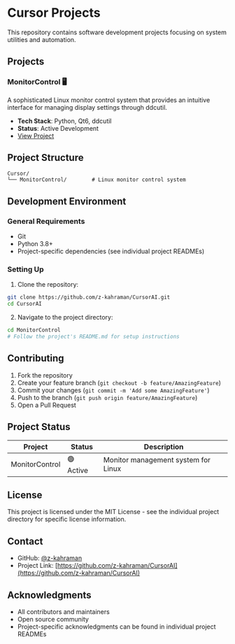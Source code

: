 # Cursor Projects

This repository contains software development projects focusing on system utilities and automation.

## Projects

### MonitorControl 🖥️
A sophisticated Linux monitor control system that provides an intuitive interface for managing display settings through ddcutil.
- **Tech Stack**: Python, Qt6, ddcutil
- **Status**: Active Development
- [View Project](MonitorControl/)

## Project Structure

```
Cursor/
└── MonitorControl/        # Linux monitor control system
```

## Development Environment

### General Requirements
- Git
- Python 3.8+
- Project-specific dependencies (see individual project READMEs)

### Setting Up

1. Clone the repository:
```bash
git clone https://github.com/z-kahraman/CursorAI.git
cd CursorAI
```

2. Navigate to the project directory:
```bash
cd MonitorControl
# Follow the project's README.md for setup instructions
```

## Contributing

1. Fork the repository
2. Create your feature branch (`git checkout -b feature/AmazingFeature`)
3. Commit your changes (`git commit -m 'Add some AmazingFeature'`)
4. Push to the branch (`git push origin feature/AmazingFeature`)
5. Open a Pull Request

## Project Status

| Project | Status | Description |
|---------|--------|-------------|
| MonitorControl | 🟢 Active | Monitor management system for Linux |

## License

This project is licensed under the MIT License - see the individual project directory for specific license information.

## Contact

- GitHub: [@z-kahraman](https://github.com/z-kahraman)
- Project Link: [https://github.com/z-kahraman/CursorAI](https://github.com/z-kahraman/CursorAI)

## Acknowledgments

- All contributors and maintainers
- Open source community
- Project-specific acknowledgments can be found in individual project READMEs 